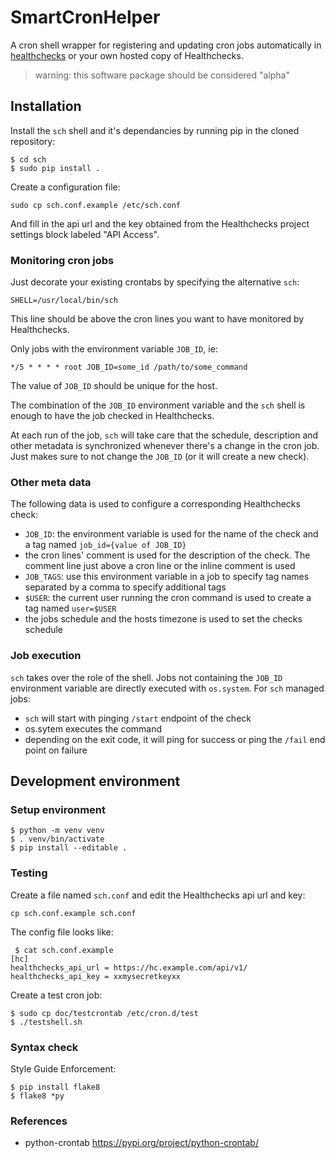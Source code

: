 # SmartCronHelper
A cron shell wrapper for registering and updating cron jobs automatically in
[healthchecks](https://healthchecks.io) or your own hosted copy of Healthchecks.

> warning: this software package should be considered "alpha"


## Installation
Install the `sch` shell and it's dependancies by running pip in the cloned
repository:
``` console
$ cd sch
$ sudo pip install .
```

Create a configuration file:
``` console
sudo cp sch.conf.example /etc/sch.conf
```
And fill in the api url and the key obtained from the Healthchecks project
settings block labeled "API Access".

### Monitoring cron jobs
Just decorate your existing crontabs by specifying the alternative `sch`:
```
SHELL=/usr/local/bin/sch
```
This line should be above the cron lines you want to have monitored by Healthchecks.

Only jobs with the environment variable `JOB_ID`, ie:
```
*/5 * * * * root JOB_ID=some_id /path/to/some_command
```
The value of `JOB_ID` should be unique for the host.

The combination of the `JOB_ID` environment variable and the `sch` shell is enough
to have the job checked in Healthchecks.

At each run of the job, `sch` will take care that the schedule, description and 
other metadata is synchronized whenever there's a change in the cron job. Just
makes sure to not change the `JOB_ID` (or it will create a new check).
 
### Other meta data
The following data is used to configure a corresponding Healthchecks check:
- `JOB_ID`: the environment variable is used for the name of the check and a tag named `job_id={value of JOB_ID}`
- the cron lines' comment is used for the description of the check. The comment line just above a cron line or the inline comment is used
- `JOB_TAGS`: use this environment variable in a job to specify tag names separated by a comma to specify additional tags
- `$USER`: the current user running the cron command is used to create a tag named `user=$USER`
- the jobs schedule and the hosts timezone is used to set the checks schedule

### Job execution
`sch` takes over the role of the shell. Jobs not containing the `JOB_ID` environment variable are directly executed with `os.system`.
For `sch` managed jobs:
- `sch` will start with pinging `/start` endpoint of the check
- os.sytem executes the command
- depending on the exit code, it will ping for success or ping the `/fail` end point on failure

## Development environment
### Setup environment
``` console
$ python -m venv venv
$ . venv/bin/activate
$ pip install --editable .
```

### Testing
Create a file named `sch.conf` and edit the Healthchecks api url and key:
``` console
cp sch.conf.example sch.conf
```
The config file looks like:
``` console
 $ cat sch.conf.example 
[hc]
healthchecks_api_url = https://hc.example.com/api/v1/
healthchecks_api_key = xxmysecretkeyxx
```
Create a test cron job:
``` console
$ sudo cp doc/testcrontab /etc/cron.d/test
$ ./testshell.sh
```

### Syntax check
Style Guide Enforcement:
``` console
$ pip install flake8
$ flake8 *py
```

### References
* python-crontab <https://pypi.org/project/python-crontab/>
